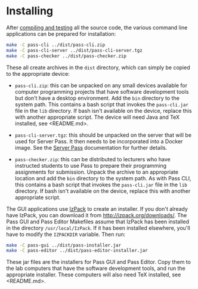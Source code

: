 # Installing

After [compiling and testing](compile.md) all the source code,
the various command line applications can be prepared for installation:
```bash
make -C pass-cli ../dist/pass-cli.zip
make -C pass-cli-server ../dist/pass-cli-server.tgz
make -C pass-checker ../dist/pass-checker.zip
```

These all create archives in the `dist` directory, which can simply
be copied to the appropriate device:

  - `pass-cli.zip`: this can be unpacked on any small devices
    available for computer programming projects that have
    software development tools but don't have a desktop environment.
    Add the `bin` directory to the system path. This contains a bash
    script that invokes the `pass-cli.jar` file in the `lib`
    directory. If bash isn't available on the device, replace this
    with another appropriate script. The device will need
    Java and TeX installed, see <README.md>.

  - `pass-cli-server.tgz`: this should be unpacked on the server
    that will be used for Server Pass. It then needs to be
    incorporated into a Docker image. See the [Server Pass](server-pass)
    documentation for further details.

  - `pass-checker.zip`: this can be distributed to lecturers who
    have instructed students to use Pass to prepare their
    programming assignments for submission. Unpack the archive to
    an appropriate location and add the `bin` directory to the
    system path. As with Pass CLI, this contains a bash
    script that invokes the `pass-cli.jar` file in the `lib`
    directory. If bash isn't available on the device, replace this
    with another appropriate script.

The GUI applications use [IzPack](http://izpack.org/) to create an installer.
If you don't already have IzPack, you can download it from
<http://izpack.org/downloads/>. The Pass GUI and Pass Editor
Makefiles assume that IzPack has been installed in the directory
`/usr/local/IzPack`. If it has been installed elsewhere, you'll have
to modify the `IZPACKDIR` variable. Then run:
```bash
make -C pass-gui ../dist/pass-installer.jar
make -C pass-editor ../dist/pass-editor-installer.jar
```
These jar files are the installers for Pass GUI and Pass Editor.
Copy them to the lab computers that have the software development
tools, and run the appropriate installer. These computers will
also need TeX installed, see <README.md>.
